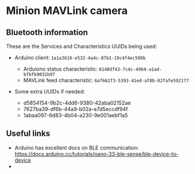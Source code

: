 
# Minion MAVLink camera 




## Bluetooth information
These are the Services and Characteristics UUIDs being used:


- Arduino client: `1a1a3616-e532-4a4c-87b1-19c4f4ec590b`
  - Arduiono status characteristic: `6148df43-7c4c-4964-a1ad-bfbfb9032b97`
  - MAVLink feed characteristic: `6af662f3-5393-41ed-af8b-02fafe592177`

- Some extra UUIDs if needed:
  - d5854154-9b2c-4dd6-9380-42aba02152ae
  - 7627ba39-df6b-44a9-b02a-e7d5eccdf94f
  - 1abaa097-6d83-4b04-a230-9e001aebf1a5


## Useful links

- Arduino has excellent docs on BLE communication: https://docs.arduino.cc/tutorials/nano-33-ble-sense/ble-device-to-device
- 

